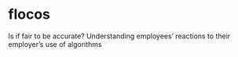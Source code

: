 # flocos
Is if fair to be accurate? Understanding employees’ reactions to their employer’s use of algorithms
